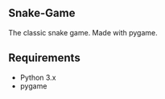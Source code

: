 ## Snake-Game

The classic snake game. Made with pygame.

## Requirements

-   Python 3.x
-   pygame

